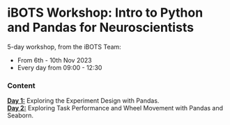 # iBOTS Workshop: Intro to Python and Pandas for Neuroscientists

5-day workshop, from the iBOTS Team:
- From 6th - 10th Nov 2023
- Every day from 09:00 - 12:30

### Content

[**Day 1:**](day1) Exploring the Experiment Design with Pandas. <br>
[**Day 2:**](day2) Exploring Task Performance and Wheel Movement with Pandas and Seaborn. <br>